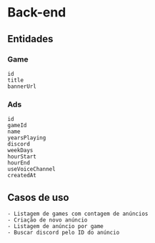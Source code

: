 # Back-end

## Entidades

### Game
    id
    title
    bannerUrl

### Ads
    id
    gameId
    name
    yearsPlaying
    discord
    weekDays
    hourStart
    hourEnd
    useVoiceChannel
    createdAt

## Casos de uso
    - Listagem de games com contagem de anúncios
    - Criação de novo anúncio
    - Listagem de anúncio por game
    - Buscar discord pelo ID do anúncio